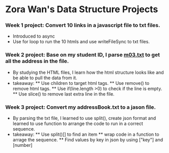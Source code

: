 # Zora Wan's Data Structure Projects

### Week 1 project: Convert 10 links in a javascript file to txt files.
  * Introduced to async
  * Use for loop to run the 10 htmls and use writeFileSync to txt files.

 ### Week 2 project: Base on my student ID, I parse [m03.txt](https://github.com/zorawan/DataStructures/blob/master/week1/data/m03.txt) to get all the address in the file.
  * By studying the HTML files, I learn how the html structure looks like and be able to pull the data from it.
  * takeaway:
     ** Use children to target html tags.
     ** Use remove() to remove html tags.
     ** Use if(line.length >0) to check if the line is empty.
     ** Use slice() to remove last extra line in the file.
     
### Week 3 project: Convert my addressBook.txt to a jason file.
  * By parsing the txt file, I learned to use split(), create json format and learned to use function to arrange the code to run in a correct sequence. 
  * takeaway:
     ** Use split()[] to find an item
     ** wrap code in a function to arrage the sequence.
     ** Find values by key in json by using ["key"] and [number]
